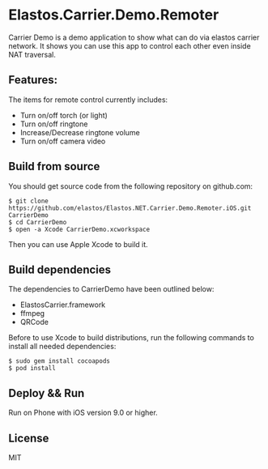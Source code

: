 Elastos.Carrier.Demo.Remoter
============================

Carrier Demo is a demo application to show what can do via elastos carrier network. It shows you can use this app to control each other even inside NAT traversal.

## Features:

The items for remote control currently includes:

- Turn on/off torch (or light)
- Turn on/off ringtone
- Increase/Decrease ringtone volume
- Turn on/off camera video

## Build from source

You should get source code from the following repository on github.com:

```shell
$ git clone https://github.com/elastos/Elastos.NET.Carrier.Demo.Remoter.iOS.git CarrierDemo
$ cd CarrierDemo
$ open -a Xcode CarrierDemo.xcworkspace
```
Then you can use Apple Xcode to build it.

## Build dependencies

The dependencies to CarrierDemo have been outlined below:

- ElastosCarrier.framework
- ffmpeg
- QRCode

Before to use Xcode to build distributions, run the following commands to install all needed dependencies:

```shell
$ sudo gem install cocoapods  
$ pod install
```

## Deploy && Run

Run on Phone with iOS version 9.0 or higher.

## License

MIT

